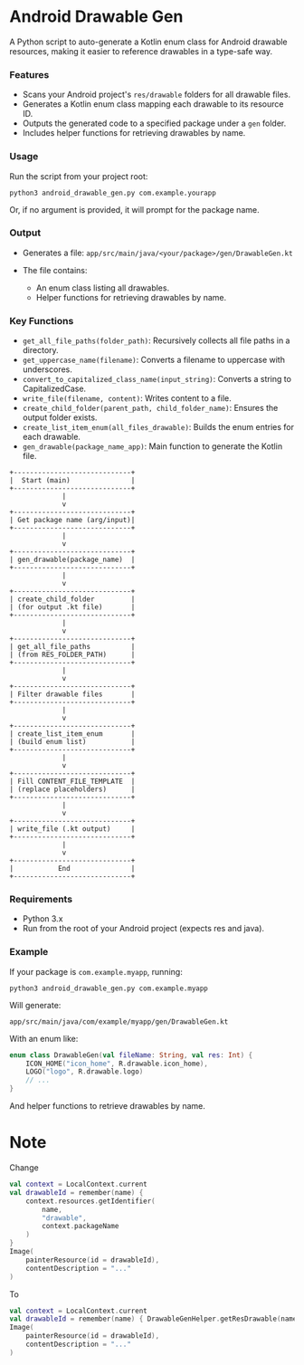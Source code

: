 # Android Drawable Gen 
A Python script to auto-generate a Kotlin enum class for Android drawable resources, making it easier to reference drawables in a type-safe way.

### Features

- Scans your Android project's `res/drawable` folders for all drawable files.
- Generates a Kotlin enum class mapping each drawable to its resource ID.
- Outputs the generated code to a specified package under a `gen` folder.
- Includes helper functions for retrieving drawables by name.

### Usage
Run the script from your project root:

```
python3 android_drawable_gen.py com.example.yourapp
```

Or, if no argument is provided, it will prompt for the package name.

### Output
- Generates a file:
`app/src/main/java/<your/package>/gen/DrawableGen.kt`

- The file contains:
    - An enum class listing all drawables.
    - Helper functions for retrieving drawables by name.
### Key Functions
- `get_all_file_paths(folder_path)`: Recursively collects all file paths in a directory.
- `get_uppercase_name(filename)`: Converts a filename to uppercase with underscores.
- `convert_to_capitalized_class_name(input_string)`: Converts a string to CapitalizedCase.
- `write_file(filename, content)`: Writes content to a file.
- `create_child_folder(parent_path, child_folder_name)`: Ensures the output folder exists.
- `create_list_item_enum(all_files_drawable)`: Builds the enum entries for each drawable.
- `gen_drawable(package_name_app)`: Main function to generate the Kotlin file.

```
+-----------------------------+
|  Start (main)               |
+-----------------------------+
             |
             v
+-----------------------------+
| Get package name (arg/input)|
+-----------------------------+
             |
             v
+-----------------------------+
| gen_drawable(package_name)  |
+-----------------------------+
             |
             v
+-----------------------------+
| create_child_folder         |
| (for output .kt file)       |
+-----------------------------+
             |
             v
+-----------------------------+
| get_all_file_paths          |
| (from RES_FOLDER_PATH)      |
+-----------------------------+
             |
             v
+-----------------------------+
| Filter drawable files       |
+-----------------------------+
             |
             v
+-----------------------------+
| create_list_item_enum       |
| (build enum list)           |
+-----------------------------+
             |
             v
+-----------------------------+
| Fill CONTENT_FILE_TEMPLATE  |
| (replace placeholders)      |
+-----------------------------+
             |
             v
+-----------------------------+
| write_file (.kt output)     |
+-----------------------------+
             |
             v
+-----------------------------+
|           End               |
+-----------------------------+
```

### Requirements
- Python 3.x
- Run from the root of your Android project (expects res and java).

### Example
If your package is `com.example.myapp`, running:

```
python3 android_drawable_gen.py com.example.myapp
```
Will generate:
```
app/src/main/java/com/example/myapp/gen/DrawableGen.kt
```
With an enum like:

```kotlin
enum class DrawableGen(val fileName: String, val res: Int) {
    ICON_HOME("icon_home", R.drawable.icon_home),
    LOGO("logo", R.drawable.logo)
    // ...
}
```

And helper functions to retrieve drawables by name.

# Note 

Change 
```kotlin
val context = LocalContext.current
val drawableId = remember(name) {
    context.resources.getIdentifier(
        name,
        "drawable",
        context.packageName
    )
}
Image(
    painterResource(id = drawableId),
    contentDescription = "..."
)
```

To 

```kotlin
val context = LocalContext.current
val drawableId = remember(name) { DrawableGenHelper.getResDrawable(name).res }
Image(
    painterResource(id = drawableId),
    contentDescription = "..."
)
```
